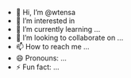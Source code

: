 - 👋 Hi, I’m @wtensa
- 👀 I’m interested in
- 🌱 I’m currently learning ...
- 💞️ I’m looking to collaborate on ...
- 📫 How to reach me ...
- 😄 Pronouns: ...
- ⚡ Fun fact: ...

<!---
wtensa/wtensa is a ✨ special ✨ repository because its `README.md` (this file) appears on your GitHub profile.
You can click the Preview link to take a look at your changes.
--->
